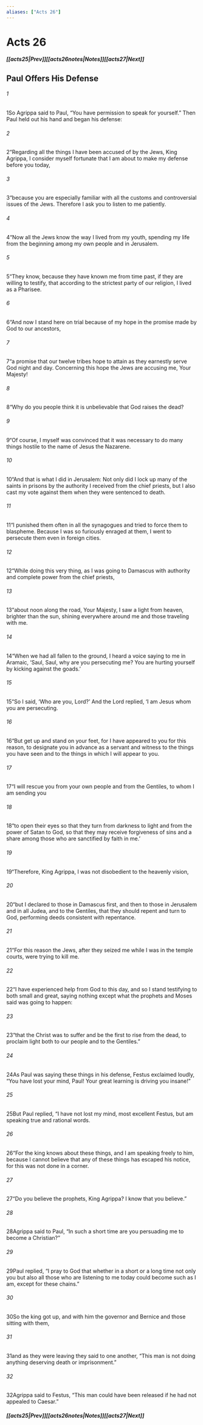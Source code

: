 ```yaml
---
aliases: ["Acts 26"]
---
```

# Acts 26
##### <span class=arrow-left></span>[[acts25|Prev]]<span class=navigation-separator></span>[[acts26notes|Notes]]<span class=navigation-separator></span>[[acts27|Next]]<span class=arrow-right></span>
## Paul Offers His Defense
###### 1
<span class=verse-first>1</span>So Agrippa said to Paul, “You have permission to speak for yourself.” Then Paul held out his hand and began his defense:
<div class=paragraph-break></div>

###### 2
<span class=verse-first>2</span>“Regarding all the things I have been accused of by the Jews, King Agrippa, I consider myself fortunate that I am about to make my defense before you today,
###### 3
<span class=verse-body>3</span>“because you are especially familiar with all the customs and controversial issues of the Jews. Therefore I ask you to listen to me patiently.
<div class=paragraph-break></div>

###### 4
<span class=verse-first>4</span>“Now all the Jews know the way I lived from my youth, spending my life from the beginning among my own people and in Jerusalem.
###### 5
<span class=verse-body>5</span>“They know, because they have known me from time past, if they are willing to testify, that according to the strictest party of our religion, I lived as a Pharisee.
###### 6
<span class=verse-body>6</span>“And now I stand here on trial because of my hope in the promise made by God to our ancestors,
###### 7
<span class=verse-body>7</span>“a promise that our twelve tribes hope to attain as they earnestly serve God night and day. Concerning this hope the Jews are accusing me, Your Majesty!
###### 8
<span class=verse-body>8</span>“Why do you people think it is unbelievable that God raises the dead?
<div class=paragraph-break></div>

###### 9
<span class=verse-first>9</span>“Of course, I myself was convinced that it was necessary to do many things hostile to the name of Jesus the Nazarene.
###### 10
<span class=verse-body>10</span>“And that is what I did in Jerusalem: Not only did I lock up many of the saints in prisons by the authority I received from the chief priests, but I also cast my vote against them when they were sentenced to death.
###### 11
<span class=verse-body>11</span>“I punished them often in all the synagogues and tried to force them to blaspheme. Because I was so furiously enraged at them, I went to persecute them even in foreign cities.
<div class=paragraph-break></div>

###### 12
<span class=verse-first>12</span>“While doing this very thing, as I was going to Damascus with authority and complete power from the chief priests,
###### 13
<span class=verse-body>13</span>“about noon along the road, Your Majesty, I saw a light from heaven, brighter than the sun, shining everywhere around me and those traveling with me.
###### 14
<span class=verse-body>14</span>“When we had all fallen to the ground, I heard a voice saying to me in Aramaic, ‘Saul, Saul, why are you persecuting me? You are hurting yourself by kicking against the goads.’
###### 15
<span class=verse-body>15</span>“So I said, ‘Who are you, Lord?’ And the Lord replied, ‘I am Jesus whom you are persecuting.
###### 16
<span class=verse-body>16</span>“But get up and stand on your feet, for I have appeared to you for this reason, to designate you in advance as a servant and witness to the things you have seen and to the things in which I will appear to you.
###### 17
<span class=verse-body>17</span>“I will rescue you from your own people and from the Gentiles, to whom I am sending you
###### 18
<span class=verse-body>18</span>“to open their eyes so that they turn from darkness to light and from the power of Satan to God, so that they may receive forgiveness of sins and a share among those who are sanctified by faith in me.’
<div class=paragraph-break></div>

###### 19
<span class=verse-first>19</span>“Therefore, King Agrippa, I was not disobedient to the heavenly vision,
###### 20
<span class=verse-body>20</span>“but I declared to those in Damascus first, and then to those in Jerusalem and in all Judea, and to the Gentiles, that they should repent and turn to God, performing deeds consistent with repentance.
###### 21
<span class=verse-body>21</span>“For this reason the Jews, after they seized me while I was in the temple courts, were trying to kill me.
###### 22
<span class=verse-body>22</span>“I have experienced help from God to this day, and so I stand testifying to both small and great, saying nothing except what the prophets and Moses said was going to happen:
###### 23
<span class=verse-body>23</span>“that the Christ was to suffer and be the first to rise from the dead, to proclaim light both to our people and to the Gentiles.”
<div class=paragraph-break></div>

###### 24
<span class=verse-first>24</span>As Paul was saying these things in his defense, Festus exclaimed loudly, “You have lost your mind, Paul! Your great learning is driving you insane!”
###### 25
<span class=verse-body>25</span>But Paul replied, “I have not lost my mind, most excellent Festus, but am speaking true and rational words.
###### 26
<span class=verse-body>26</span>“For the king knows about these things, and I am speaking freely to him, because I cannot believe that any of these things has escaped his notice, for this was not done in a corner.
###### 27
<span class=verse-body>27</span>“Do you believe the prophets, King Agrippa? I know that you believe.”
###### 28
<span class=verse-body>28</span>Agrippa said to Paul, “In such a short time are you persuading me to become a Christian?”
###### 29
<span class=verse-body>29</span>Paul replied, “I pray to God that whether in a short or a long time not only you but also all those who are listening to me today could become such as I am, except for these chains.”
<div class=paragraph-break></div>

###### 30
<span class=verse-first>30</span>So the king got up, and with him the governor and Bernice and those sitting with them,
###### 31
<span class=verse-body>31</span>and as they were leaving they said to one another, “This man is not doing anything deserving death or imprisonment.”
###### 32
<span class=verse-body>32</span>Agrippa said to Festus, “This man could have been released if he had not appealed to Caesar.”
##### <span class=arrow-left></span>[[acts25|Prev]]<span class=navigation-separator></span>[[acts26notes|Notes]]<span class=navigation-separator></span>[[acts27|Next]]<span class=arrow-right></span>